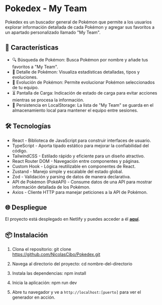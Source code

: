 # Pokedex - My Team

Pokedex es un buscador general de Pokémon que permite a los usuarios explorar información detallada de cada Pokémon y agregar sus favoritos a un apartado personalizado llamado "My Team".

## 🚀 Características

- 🔍 Búsqueda de Pokémon: Busca Pokémon por nombre y añade tus favoritos a "My Team".
- 📝 Detalle de Pokémon: Visualiza estadísticas detalladas, tipos y evoluciones.
- 🌱 Evolución de Pokémon: Permite evolucionar Pokémon seleccionados de tu equipo.
- ⏳ Pantalla de Carga: Indicación de estado de carga para evitar acciones mientras se procesa la información.
- 💾 Persistencia en LocalStorage: La lista de "My Team" se guarda en el almacenamiento local para mantener el equipo entre sesiones.

## 🛠️ Tecnologías

- React - Biblioteca de JavaScript para construir interfaces de usuario.
- TypeScript - Aporta tipado estático para mejorar la confiabilidad del código.
- TailwindCSS - Estilado rápido y eficiente para un diseño atractivo.
- React Router DOM - Navegación entre componentes y páginas.
- Custom Hook - Lógica reutilizable en componentes de React.
- Zustand - Manejo simple y escalable del estado global.
- Zod - Validación y parsing de datos de manera declarativa.
- API de Pokémon (PokéAPI) - Consume datos de una API para mostrar información detallada de los Pokémon.
- Axios - Cliente HTTP para manejar peticiones a la API de Pokémon.

## 🌐 Despliegue

El proyecto está desplegado en Netlify y puedes acceder a él **[aquí](https://pokedex-search-and-team-builder.netlify.app/)**.

## 📦 Instalación

1. Clona el repositorio:
   git clone https://github.com/NicolasCibo/Pokedex.git

2. Navega al directorio del proyecto:
   cd nombre-del-directorio

3. Instala las dependencias:
   npm install

4. Inicia la aplicación:
   npm run dev

5. Abre tu navegador y ve a `http://localhost:[puerto]` para ver el generador en acción.
